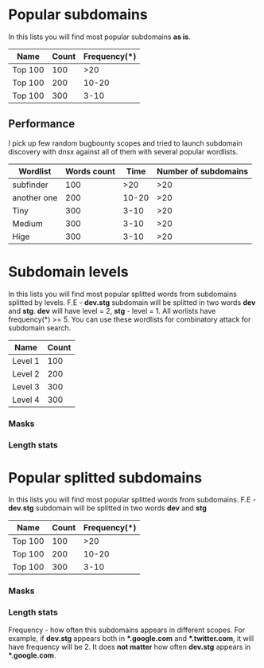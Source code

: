 # Popular subdomains

In this lists you will find most popular subdomains **as is**.

| Name | Count  | Frequency(\*) |
|---|---|---|
| Top 100 | 100 | >20  |
| Top 100 | 200 | 10-20  |
| Top 100 | 300 | 3-10  |


## Performance

I pick up few random bugbounty scopes and tried to launch subdomain discovery with dnsx against all of them with several popular wordlists. 

| Wordlist | Words count  | Time  | Number of subdomains |
|---|---|---|---|
| subfinder | 100 | >20  | >20  |
| another one | 200 | 10-20  | >20  |
| Tiny | 300 | 3-10  | >20  |
| Medium | 300 | 3-10  | >20  |
| Hige | 300 | 3-10  | >20  |

# Subdomain levels

In this lists you will find most popular splitted words from subdomains splitted by levels. F.E - **dev.stg** subdomain will be splitted in two words **dev** and **stg**. **dev** will have level = 2, **stg** - level = 1. All worlists have frequency(\*) >= 5. You can use these wordlists for combinatory attack for subdomain search.




| Name | Count  |
|---|---|
| Level 1 | 100 |
| Level 2 | 200 |
| Level 3 | 300 |
| Level 4 | 300 |


### Masks


### Length stats



# Popular splitted subdomains


In this lists you will find most popular splitted words from subdomains. F.E - **dev.stg** subdomain will be splitted in two words **dev** and **stg** 

| Name | Count  | Frequency(\*) |
|---|---|---|
| Top 100 | 100 | >20  |
| Top 100 | 200 | 10-20  |
| Top 100 | 300 | 3-10  |


### Masks


### Length stats





Frequency - how often this subdomains appears in different scopes. For example, if **dev.stg** appears both in **\*.google.com** and **\*.twitter.com**, it will have frequency will be 2. It does **not matter** how often **dev.stg** appears in **\*.google.com**.

